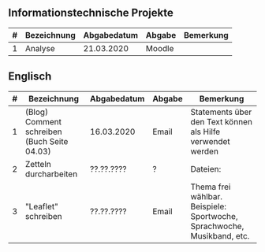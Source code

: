 


## Informationstechnische Projekte

| #      | Bezeichnung   | Abgabedatum | Abgabe | Bemerkung |
|--------|---------------|-------------|--------|-----------|
| 1      | Analyse       | 21.03.2020  | Moodle |           |

## Englisch

| # | Bezeichnung                                  | Abgabedatum | Abgabe | Bemerkung                                                               |
|---|----------------------------------------------|-------------|--------|-------------------------------------------------------------------------|
| 1 | (Blog) Comment schreiben (Buch Seite 04.03)  | 16.03.2020  | Email  | Statements über den Text können als Hilfe verwendet werden              |
| 2 | Zetteln durcharbeiten                        | ??.??.????  | ?      | Dateien:                                                                |
| 3 | "Leaflet" schreiben                          | ??.??.????  | Email  | Thema frei wählbar. Beispiele: Sportwoche, Sprachwoche, Musikband, etc. |
